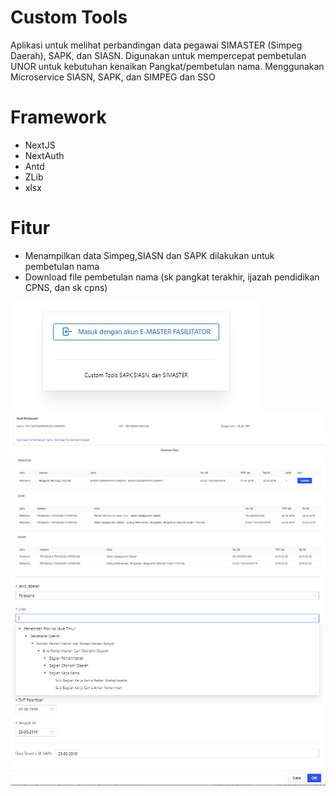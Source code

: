 # Custom Tools
Aplikasi untuk melihat perbandingan data pegawai SIMASTER (Simpeg Daerah), SAPK, dan SIASN. Digunakan untuk mempercepat pembetulan UNOR untuk kebutuhan kenaikan Pangkat/pembetulan nama. Menggunakan Microservice SIASN, SAPK, dan SIMPEG dan SSO

# Framework
- NextJS
- NextAuth
- Antd
- ZLib
- xlsx

# Fitur
- Menampilkan data Simpeg,SIASN dan SAPK dilakukan untuk pembetulan nama
- Download file pembetulan nama (sk pangkat terakhir, ijazah pendidikan CPNS, dan sk cpns)

![gambar1!](./screenshots/1.jpg)
![gambar2!](./screenshots/2.jpg)
![gambar3!](./screenshots/3.jpg)
